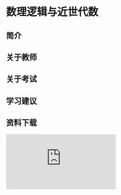 
# 数理逻辑与近世代数

## 简介

## 关于教师

## 关于考试

## 学习建议

## 资料下载

![](https://gh.hitcs.cc/https://raw.githubusercontent.com/HIT-OpenCS/CS_Courses/main/公共课程/数理逻辑与近世代数/file.md ":include")
